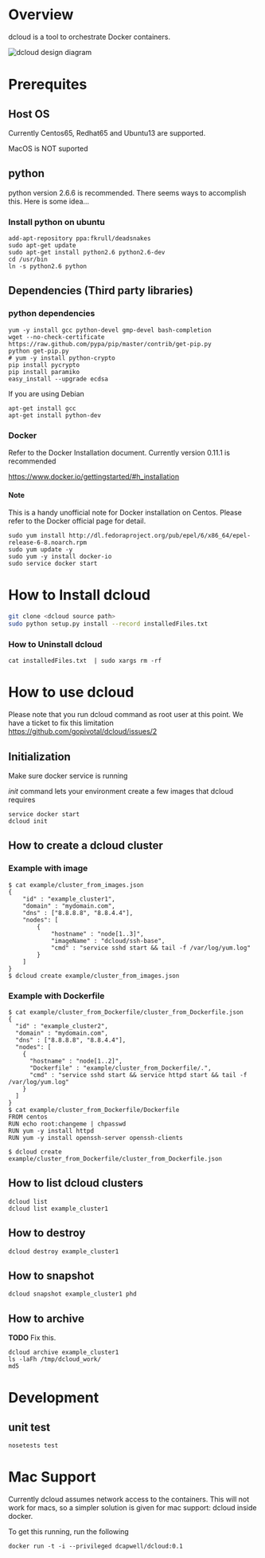 <!--- 
Copyright (C) 2013-2014 Pivotal Software, Inc. 

All rights reserved. This program and the accompanying materials
are made available under the terms of the under the Apache License, 
Version 2.0 (the "License”); you may not use this file except in compliance 
with the License. You may obtain a copy of the License at

http://www.apache.org/licenses/LICENSE-2.0

Unless required by applicable law or agreed to in writing, software
distributed under the License is distributed on an "AS IS" BASIS,
WITHOUT WARRANTIES OR CONDITIONS OF ANY KIND, either express or implied.
See the License for the specific language governing permissions and
limitations under the License.
-->


Overview
====================
dcloud is a tool to orchestrate Docker containers.

![dcloud design diagram](https://raw.githubusercontent.com/gopivotal/dcloud/master/doc/diagram1.jpg)

Prerequites
==========================

Host OS
-----------
Currently Centos65, Redhat65 and Ubuntu13 are supported.

MacOS is NOT suported

python
-----------
python version 2.6.6 is recommended. There seems ways to accomplish this.
Here is some idea...

### Install python on ubuntu

```
add-apt-repository ppa:fkrull/deadsnakes
sudo apt-get update
sudo apt-get install python2.6 python2.6-dev
cd /usr/bin
ln -s python2.6 python
```

Dependencies (Third party libraries)
------------------------

### python dependencies

```
yum -y install gcc python-devel gmp-devel bash-completion
wget --no-check-certificate https://raw.github.com/pypa/pip/master/contrib/get-pip.py
python get-pip.py
# yum -y install python-crypto
pip install pycrypto
pip install paramiko
easy_install --upgrade ecdsa

```
If you are using Debian
```
apt-get install gcc
apt-get install python-dev
```

### Docker
Refer to the Docker Installation document. Currently version 0.11.1 is recommended

https://www.docker.io/gettingstarted/#h_installation

#### Note
This is a handy unofficial note for Docker installation on Centos. Please refer to the Docker official page for detail.

```
sudo yum install http://dl.fedoraproject.org/pub/epel/6/x86_64/epel-release-6-8.noarch.rpm
sudo yum update -y
sudo yum -y install docker-io
sudo service docker start
```



How to Install dcloud
==========================

```bash
git clone <dcloud source path>
sudo python setup.py install --record installedFiles.txt
```

### How to Uninstall dcloud
```
cat installedFiles.txt  | sudo xargs rm -rf
```

How to use dcloud
=======================
Please note that you run dcloud command as root user at this point. We have a ticket to fix this limitation https://github.com/gopivotal/dcloud/issues/2

Initialization
---------------
Make sure docker service is running

*init* command lets your environment create a few images that dcloud requires

```
service docker start
dcloud init
```

How to create a dcloud cluster
-----------------
### Example with image
```
$ cat example/cluster_from_images.json
{
	"id" : "example_cluster1",
	"domain" : "mydomain.com",
	"dns" : ["8.8.8.8", "8.8.4.4"],
	"nodes": [
		{
			"hostname" : "node[1..3]",
			"imageName" : "dcloud/ssh-base",
			"cmd" : "service sshd start && tail -f /var/log/yum.log"
		}
	]
}
$ dcloud create example/cluster_from_images.json
```
### Example with Dockerfile
```
$ cat example/cluster_from_Dockerfile/cluster_from_Dockerfile.json
{
  "id" : "example_cluster2",
  "domain" : "mydomain.com",
  "dns" : ["8.8.8.8", "8.8.4.4"],
  "nodes": [
    {
      "hostname" : "node[1..2]",
      "Dockerfile" : "example/cluster_from_Dockerfile/.",
      "cmd" : "service sshd start && service httpd start && tail -f /var/log/yum.log"
    }
  ]
}
$ cat example/cluster_from_Dockerfile/Dockerfile
FROM centos
RUN echo root:changeme | chpasswd
RUN yum -y install httpd
RUN yum -y install openssh-server openssh-clients

$ dcloud create example/cluster_from_Dockerfile/cluster_from_Dockerfile.json
```

How to list dcloud clusters
------------------------

```
dcloud list
dcloud list example_cluster1
```

How to destroy
------------------------
```
dcloud destroy example_cluster1
```

How to snapshot
------------------------
```
dcloud snapshot example_cluster1 phd
```

How to archive
------------------------
__TODO__ Fix this.

```
dcloud archive example_cluster1
ls -laFh /tmp/dcloud_work/
md5
```

Development
=====================================
unit test
---------------------
```
nosetests test
```

Mac Support
=====================================
Currently dcloud assumes network access to the containers.  This will not work for macs, so a simpler solution is given for mac support: dcloud inside docker.

To get this running, run the following

    docker run -t -i --privileged dcapwell/dcloud:0.1
